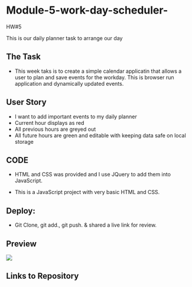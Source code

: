 # Module-5-work-day-scheduler-
HW#5

This is our daily planner task to arrange our day 


## The Task
- This week taks is to create a simple calendar applicatin that allows a user to plan and save events for the workday. This is browser run application and dynamically updated events.

## User Story
- I want to add important events to my daily planner
- Current hour displays as red
- All previous hours are greyed out
- All future hours are green and editable with keeping data safe on local storage

## CODE

- HTML and CSS was provided and I use JQuery to add them into JavaScript.

- This is a JavaScript project with very basic HTML and CSS.


## Deploy:
* Git Clone, git add., git push.
& shared a live link for review.


## Preview

<img src="assets/planner-preview.png">


## Links to Repository




